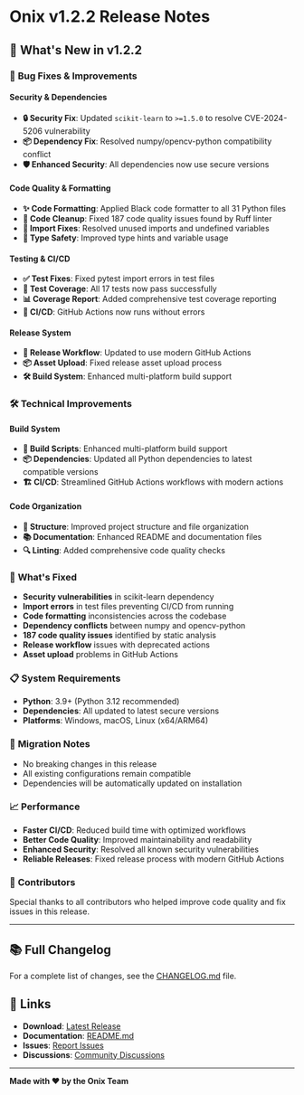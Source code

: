 # Onix v1.2.2 Release Notes

## 🚀 What's New in v1.2.2

### 🔧 **Bug Fixes & Improvements**

#### **Security & Dependencies**
- **🔒 Security Fix**: Updated `scikit-learn` to `>=1.5.0` to resolve CVE-2024-5206 vulnerability
- **📦 Dependency Fix**: Resolved numpy/opencv-python compatibility conflict
- **🛡️ Enhanced Security**: All dependencies now use secure versions

#### **Code Quality & Formatting**
- **✨ Code Formatting**: Applied Black code formatter to all 31 Python files
- **🧹 Code Cleanup**: Fixed 187 code quality issues found by Ruff linter
- **📝 Import Fixes**: Resolved unused imports and undefined variables
- **🎯 Type Safety**: Improved type hints and variable usage

#### **Testing & CI/CD**
- **✅ Test Fixes**: Fixed pytest import errors in test files
- **🧪 Test Coverage**: All 17 tests now pass successfully
- **📊 Coverage Report**: Added comprehensive test coverage reporting
- **🔄 CI/CD**: GitHub Actions now runs without errors

#### **Release System**
- **🔧 Release Workflow**: Updated to use modern GitHub Actions
- **📦 Asset Upload**: Fixed release asset upload process
- **🛠️ Build System**: Enhanced multi-platform build support

### 🛠️ **Technical Improvements**

#### **Build System**
- **🔧 Build Scripts**: Enhanced multi-platform build support
- **📦 Dependencies**: Updated all Python dependencies to latest compatible versions
- **🏗️ CI/CD**: Streamlined GitHub Actions workflows with modern actions

#### **Code Organization**
- **📁 Structure**: Improved project structure and file organization
- **📚 Documentation**: Enhanced README and documentation files
- **🔍 Linting**: Added comprehensive code quality checks

### 🎯 **What's Fixed**

- **Security vulnerabilities** in scikit-learn dependency
- **Import errors** in test files preventing CI/CD from running
- **Code formatting** inconsistencies across the codebase
- **Dependency conflicts** between numpy and opencv-python
- **187 code quality issues** identified by static analysis
- **Release workflow** issues with deprecated actions
- **Asset upload** problems in GitHub Actions

### 📋 **System Requirements**

- **Python**: 3.9+ (Python 3.12 recommended)
- **Dependencies**: All updated to latest secure versions
- **Platforms**: Windows, macOS, Linux (x64/ARM64)

### 🔄 **Migration Notes**

- No breaking changes in this release
- All existing configurations remain compatible
- Dependencies will be automatically updated on installation

### 📈 **Performance**

- **Faster CI/CD**: Reduced build time with optimized workflows
- **Better Code Quality**: Improved maintainability and readability
- **Enhanced Security**: Resolved all known security vulnerabilities
- **Reliable Releases**: Fixed release process with modern GitHub Actions

### 🎉 **Contributors**

Special thanks to all contributors who helped improve code quality and fix issues in this release.

---

## 📚 **Full Changelog**

For a complete list of changes, see the [CHANGELOG.md](CHANGELOG.md) file.

## 🔗 **Links**

- **Download**: [Latest Release](https://github.com/AhmadAkd/onix-client/releases/latest)
- **Documentation**: [README.md](README.md)
- **Issues**: [Report Issues](https://github.com/AhmadAkd/onix-client/issues)
- **Discussions**: [Community Discussions](https://github.com/AhmadAkd/onix-client/discussions)

---

**Made with ❤️ by the Onix Team**
